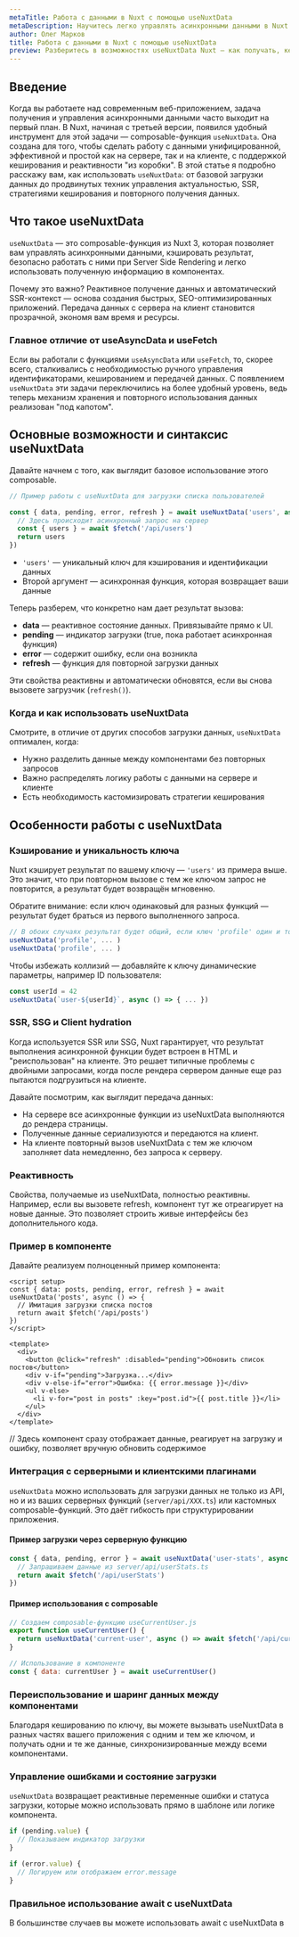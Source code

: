 ```yaml
---
metaTitle: Работа с данными в Nuxt с помощью useNuxtData
metaDescription: Научитесь легко управлять асинхронными данными в Nuxt с помощью useNuxtData — от базового синтаксиса до продвинутых сценариев SSR и кеширования
author: Олег Марков
title: Работа с данными в Nuxt с помощью useNuxtData
preview: Разберитесь в возможностях useNuxtData Nuxt — как получать, кешировать и использовать данные на сервере и клиенте с реальными примерами и сценариями работы
---
```


## Введение

Когда вы работаете над современным веб-приложением, задача получения и управления асинхронными данными часто выходит на первый план. В Nuxt, начиная с третьей версии, появился удобный инструмент для этой задачи — composable-функция `useNuxtData`. Она создана для того, чтобы сделать работу с данными унифицированной, эффективной и простой как на сервере, так и на клиенте, с поддержкой кеширования и реактивности "из коробки". В этой статье я подробно расскажу вам, как использовать `useNuxtData`: от базовой загрузки данных до продвинутых техник управления актуальностью, SSR, стратегиями кеширования и повторного получения данных.

## Что такое useNuxtData

`useNuxtData` — это composable-функция из Nuxt 3, которая позволяет вам управлять асинхронными данными, кэшировать результат, безопасно работать с ними при Server Side Rendering и легко использовать полученную информацию в компонентах.

Почему это важно? Реактивное получение данных и автоматический SSR-контекст — основа создания быстрых, SEO-оптимизированных приложений. Передача данных с сервера на клиент становится прозрачной, экономя вам время и ресурсы.

### Главное отличие от useAsyncData и useFetch

Если вы работали с функциями `useAsyncData` или `useFetch`, то, скорее всего, сталкивались с необходимостью ручного управления идентификаторами, кешированием и передачей данных. С появлением `useNuxtData` эти задачи переключились на более удобный уровень, ведь теперь механизм хранения и повторного использования данных реализован "под капотом".

## Основные возможности и синтаксис useNuxtData

Давайте начнем с того, как выглядит базовое использование этого composable.

```js
// Пример работы с useNuxtData для загрузки списка пользователей

const { data, pending, error, refresh } = await useNuxtData('users', async () => {
  // Здесь происходит асинхронный запрос на сервер
  const { users } = await $fetch('/api/users')
  return users
})
```

- `'users'` — уникальный ключ для кэширования и идентификации данных
- Второй аргумент — асинхронная функция, которая возвращает ваши данные

Теперь разберем, что конкретно нам дает результат вызова:

- **data** — реактивное состояние данных. Привязывайте прямо к UI.
- **pending** — индикатор загрузки (true, пока работает асинхронная функция)
- **error** — содержит ошибку, если она возникла
- **refresh** — функция для повторной загрузки данных

Эти свойства реактивны и автоматически обновятся, если вы снова вызовете загрузчик (`refresh()`).

### Когда и как использовать useNuxtData

Смотрите, в отличие от других способов загрузки данных, `useNuxtData` оптимален, когда:
- Нужно разделить данные между компонентами без повторных запросов
- Важно распределять логику работы с данными на сервере и клиенте
- Есть необходимость кастомизировать стратегии кеширования

## Особенности работы с useNuxtData

### Кэширование и уникальность ключа

Nuxt кэширует результат по вашему ключу — `'users'` из примера выше. Это значит, что при повторном вызове с тем же ключом запрос не повторится, а результат будет возвращён мгновенно. 

Обратите внимание: если ключ одинаковый для разных функций — результат будет браться из первого выполненного запроса.

```js
// В обоих случаях результат будет общий, если ключ 'profile' один и тот же
useNuxtData('profile', ... )
useNuxtData('profile', ... )
```

Чтобы избежать коллизий — добавляйте к ключу динамические параметры, например ID пользователя:

```js
const userId = 42
useNuxtData(`user-${userId}`, async () => { ... })
```

### SSR, SSG и Client hydration

Когда используется SSR или SSG, Nuxt гарантирует, что результат выполнения асинхронной функции будет встроен в HTML и "реиспользован" на клиенте. Это решает типичные проблемы с двойными запросами, когда после рендера сервером данные еще раз пытаются подгрузиться на клиенте.

Давайте посмотрим, как выглядит передача данных:

- На сервере все асинхронные функции из useNuxtData выполняются до рендера страницы.
- Полученные данные сериализуются и передаются на клиент.
- На клиенте повторный вызов useNuxtData с тем же ключом заполняет data немедленно, без запроса к серверу.

### Реактивность

Свойства, получаемые из useNuxtData, полностью реактивны. Например, если вы вызовете refresh, компонент тут же отреагирует на новые данные. Это позволяет строить живые интерфейсы без дополнительного кода.

### Пример в компоненте

Давайте реализуем полноценный пример компонента:

```vue
<script setup>
const { data: posts, pending, error, refresh } = await useNuxtData('posts', async () => {
  // Имитация загрузки списка постов
  return await $fetch('/api/posts')
})
</script>

<template>
  <div>
    <button @click="refresh" :disabled="pending">Обновить список постов</button>
    <div v-if="pending">Загрузка...</div>
    <div v-else-if="error">Ошибка: {{ error.message }}</div>
    <ul v-else>
      <li v-for="post in posts" :key="post.id">{{ post.title }}</li>
    </ul>
  </div>
</template>
```

// Здесь компонент сразу отображает данные, реагирует на загрузку и ошибку, позволяет вручную обновить содержимое

### Интеграция с серверными и клиентскими плагинами

`useNuxtData` можно использовать для загрузки данных не только из API, но и из ваших серверных функций (`server/api/XXX.ts`) или кастомных composable-функций. Это даёт гибкость при структурировании приложения.

#### Пример загрузки через серверную функцию

```js
const { data, pending, error } = await useNuxtData('user-stats', async () => {
  // Запрашиваем данные из server/api/userStats.ts 
  return await $fetch('/api/userStats')
})
```

#### Пример использования с composable

```js
// Создаем composable-функцию useCurrentUser.js
export function useCurrentUser() {
  return useNuxtData('current-user', async () => await $fetch('/api/current-user'))
}

// Использование в компоненте
const { data: currentUser } = await useCurrentUser()
```

### Переиспользование и шаринг данных между компонентами

Благодаря кешированию по ключу, вы можете вызывать useNuxtData в разных частях вашего приложения с одним и тем же ключом, и получать одни и те же данные, синхронизированные между всеми компонентами.

### Управление ошибками и состояние загрузки

`useNuxtData` возвращает реактивные переменные ошибки и статуса загрузки, которые можно использовать прямо в шаблоне или логике компонента.

```js
if (pending.value) {
  // Показываем индикатор загрузки
}

if (error.value) {
  // Логируем или отображаем error.message
}
```

### Правильное использование await с useNuxtData

В большинстве случаев вы можете использовать await с useNuxtData в <script setup> даже в клиентских компонентах. Nuxt сам управляет сериализацией данных между сервером и клиентом, при необходимости ожидает завершения промисов на сервере до рендера.

## Расширенные возможности useNuxtData

### Сброс кеша и ручное обновление

Если нужно обновить или сбросить кеш, используйте функцию refresh, возвращаемую useNuxtData. Это актуально, если, например, данные могли измениться на сервере.

```js
refresh() // Выполняет повторную загрузку
```

Можно использовать этот механизм для реализации Pull-To-Refresh или реакций на действия пользователя.

### Использование с Nuxt Plugins и Middleware

useNuxtData применяется внутри плагинов для сложных сценариев — например, загрузки настроек приложения, информации о сессии или даже кастомных стратегий предзагрузки данных через middleware.

### SSR – предварительная загрузка больших объемов данных

С помощью useNuxtData легко оптимизировать SSR, чтобы сразу отдавать пользователю готовые данные в initial HTML. Просто вызывайте useNuxtData с нужными ключами и асинхронными функциями в setup-компонентов или в middleware на сервере.

### Работа с реактивными параметрами (key-функция)

Вы можете создавать ключ на основе реактивных переменных, чтобы управлять корректным кешированием разных данных:

```js
const userId = ref(10)
const { data } = await useNuxtData(
  () => `user-${userId.value}`,
  async () => await $fetch(`/api/user/${userId.value}`)
)

// Если userId.value изменится, useNuxtData автоматически обновит данные под новым ключом
```

### Совместное использование с useFetch и useAsyncData

В некоторых случаях удобно совместно использовать эти composable-функции, чтобы гибко управлять жизненным циклом данных, делать загрузку данных условно (например — сперва useNuxtData, если кеш есть, затем useFetch для специфических запросов).

## Практические советы и лучшие практики

1. **Используйте префиксы в ключах** — это позволяет четко разграничивать области данных и избегать конфликтов при именовании, например "user-profile-42" вместо "profile".
2. **Ограничивайте объем данных, которые кэшируете** — не храните слишком большие структуры, чтобы не нагружать память.
3. **Удаляйте устаревшие ключи вручную, если работаете со сложным состоянием** — используйте refresh для обновления информации.
4. **Добавляйте проверку ошибок** — используйте возвращаемое поле error для явного отображения проблем с сетью или бэкендом.
5. **Не дублируйте вызовы с одинаковым ключом для разных данных** — следите за тем, чтобы ключ уникально отражал суть получаемых данных.

## Заключение

useNuxtData — это современный и мощный инструмент для управления асинхронными данными в Nuxt-приложениях. Он позволяет унифицировать работу с загрузкой данных, удобно кэшировать, использовать реактивные состояния и интегрироваться как с серверными, так и клиентскими частями приложения. Благодаря гибкому API и поддержке SSR/SSG вы можете быстро создавать производительные и динамичные приложения, не заморачиваясь с ручным кешированием или многократными запросами.

## Частозадаваемые технические вопросы по теме статьи и ответы на них

#### Как сбросить кэш useNuxtData для определенного ключа вручную?

Для этого вызовите функцию refresh, возвращаемую useNuxtData с нужным ключом. Если нужно сбросить все данные с этим ключом, просто вызовите refresh(), например:
```js
const { refresh } = await useNuxtData('posts', ...)
refresh() // данные будут загружены заново
```

#### Можно ли использовать useNuxtData в layout или middleware?

Да, useNuxtData можно вызывать внутри layout-компонентов и даже middleware. В middleware вызовите функцию и дождитесь её завершения через await — данные будут загружены до рендера страницы.

#### Что делать, если данные зависят от параметров маршрута?

Сгенерируйте ключ на основе параметров, например:
```js
const route = useRoute()
const { data } = await useNuxtData(
  () => `user-${route.params.id}`,
  async () => await $fetch(`/api/user/${route.params.id}`)
)
```
Это гарантирует уникальность кеша для разных параметров.

#### Как обработать multiple pending состояний для разных useNuxtData?

Храните состояние pending отдельно для каждого вызова useNuxtData — каждая функция возвращает своё pending, error и data, которые независимы друг от друга.

#### Как отменить запрос useNuxtData, если компонент демонтируется?

useNuxtData не предоставляет явного механизма abort. Однако, если компонент размонтируется до завершения загрузки, Nuxt автоматически "сбрасывает" состояние — повторных сайд-эффектов не будет. Если нужна ручная отмена, реализуйте её через сторонние библиотеки или контролируйте это в функции-загрузчике через AbortController.

